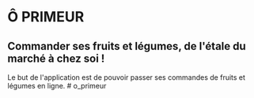 # Ô PRIMEUR

## Commander ses fruits et légumes, de l'étale du marché à chez soi !

Le but de l'application est de pouvoir passer ses commandes de fruits et légumes en ligne. # o_primeur
